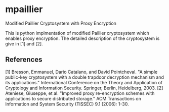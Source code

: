 # mpaillier
Modified Paillier Cryptosystem with Proxy Encryption

This is python implmentation of modified Paillier cryptosystem which enables proxy encryption. The detailed description of the cryptosystem is give in [1] and [2].


## References

[1] Bresson, Emmanuel, Dario Catalano, and David Pointcheval. "A simple public-key cryptosystem with a double trapdoor decryption mechanism and its applications." International Conference on the Theory and Application of Cryptology and Information Security. Springer, Berlin, Heidelberg, 2003.
[2] Ateniese, Giuseppe, et al. "Improved proxy re-encryption schemes with applications to secure distributed storage." ACM Transactions on Information and System Security (TISSEC) 9.1 (2006): 1-30.
